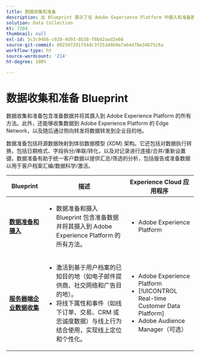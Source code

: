 ```yaml
---
title: 数据收集和准备
description: 此 Blueprint 展示了在 Adobe Experience Platform 中摄入和准备数据的所有方法。
solution: Data Collection
kt: 7204
thumbnail: null
exl-id: 5c3c94b6-c928-4d93-8b38-f8bd2aad2e68
source-git-commit: 802507291f54dc3f253d469e7a64d78e34b75c6a
workflow-type: ht
source-wordcount: '214'
ht-degree: 100%

---
```


# 数据收集和准备 Blueprint

数据收集和准备包含准备数据并将其摄入到 Adobe Experience Platform 的所有方法。此外，还能够收集数据到 Adobe Experience Platform 的 Edge Network，以及随后通过侧向转发将数据转发到企业目的地。

数据准备包括将源数据映射到体验数据模型 (XDM) 架构。它还包括对数据执行转换，包括日期格式、字段拆分/串联/转化，以及对记录进行连接/合并/重新设置键。数据准备有助于统一客户数据以提供汇总/筛选的分析，包括报告或准备数据以用于客户档案汇编/数据科学/激活。

| Blueprint | 描述 | Experience Cloud 应用程序 |
|---|---|---|
| **[数据准备和摄入](ingestion.md)** | <ul><li>数据准备和摄入 Blueprint 包含准备数据并将其摄入到 Adobe Experience Platform 的所有方法。</ul></li> | <ul><li> Adobe Experience Platform </ul></li> |
| **[服务器端企业数据收集](server-side-collection.md)** | <ul><li>激活到基于用户档案的已知目的地（如电子邮件提供商、社交网络和广告目的地）。 </li><li>将线下属性和事件（如线下订单、交易、CRM 或忠诚度数据）与线上行为结合使用，实现线上定位和个性化。</li></ul> | <ul><li>Adobe Experience Platform</li><li> [!UICONTROL Real-time Customer Data Platform]</li><li>Adobe Audience Manager（可选）</li></ul> |

